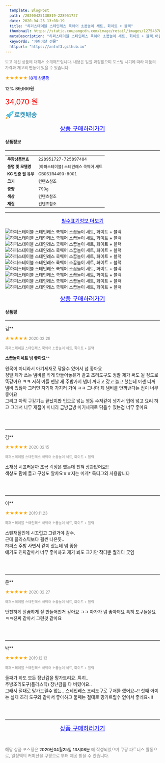 ```yaml
---
  template: BlogPost
  path: /20200425130819-228951727
  date: 2020-04-25 13:08:19
  title: "하퍼스테이블 스테인레스 쿡웨어 소꿉놀이 세트, 화이트 + 블랙"
  thumbnail: https://static.coupangcdn.com/image/retail/images/12754378011301-d45a405b-f0fc-4919-8331-0060711980b6.jpg
  metaDescription: "하퍼스테이블 스테인레스 쿡웨어 소꿉놀이 세트, 화이트 + 블랙,어린이날 선물"
  keywords: "어린이날 선물"
  httpurl: "https://antnf3.github.io"
---
```

  
<span style="color: #888;font-size:0.8rem">보고 계신 상품에 대해서 소개해드립니다.
내용은 일절 과장없으며 포스팅 시기에 따라 제품의 가격과 재고의 변동이 있을 수 있습니다.</span>
  
<span style="color: orange;">★★★★★</span> <span style="color: blue;font-size: 0.85rem;">18개 상품평</span>

<span style="font-size: 0.9rem">12%</span> <span style="font-size: 0.9rem">~~39,000원~~</span>

<span style="color: red;font-size: 1.5rem;">34,070 원</span>

![로켓배송](/assets/rocket_logo.png)

<p align="center"><a href="http://me2.do/xQx5tEuv" style="font-size: 1.2rem; color: blue;">상품 구매하러가기</a></p>

#### 상품정보

---

|                  |                       |
| ---------------- | --------------------- |
| **<span style="font-size:0.8rem;">쿠팡상품번호</span>** | <span style="font-size:0.8rem;">228951727-725897484</span> |
| **<span style="font-size:0.8rem;">품명 및 모델명</span>**    | <span style="font-size:0.8rem;">[하퍼스테이블] 스테인레스 쿡웨어 세트</span>        |
| **<span style="font-size:0.8rem;">KC 인증 필 유무</span>**    | <span style="font-size:0.8rem;">CB061R4490-9001</span>        |
| **<span style="font-size:0.8rem;">크기</span>**    | <span style="font-size:0.8rem;">컨텐츠참조</span>        |
| **<span style="font-size:0.8rem;">중량</span>**    | <span style="font-size:0.8rem;">790g</span>        |
| **<span style="font-size:0.8rem;">색상</span>**    | <span style="font-size:0.8rem;">컨텐츠참조</span>        |
| **<span style="font-size:0.8rem;">재질</span>**    | <span style="font-size:0.8rem;">컨텐츠참조</span>        |








---

<p align="center"><a href="http://me2.do/xQx5tEuv" style="font-size: 1rem; color: blue;">필수표기정보 더보기</a></p>

![하퍼스테이블 스테인레스 쿡웨어 소꿉놀이 세트, 화이트 + 블랙](http://thumbnail8.coupangcdn.com/thumbnails/remote/q89/image/retail/images/2019/05/27/16/1/68ea93c6-9b3b-43cf-b957-e4a3d79f8348.jpg)
![하퍼스테이블 스테인레스 쿡웨어 소꿉놀이 세트, 화이트 + 블랙](http://thumbnail9.coupangcdn.com/thumbnails/remote/q89/image/retail/images/2019/05/27/16/8/03699f21-5b94-4cc7-adc4-fd064afa046b.jpg)
![하퍼스테이블 스테인레스 쿡웨어 소꿉놀이 세트, 화이트 + 블랙](http://thumbnail7.coupangcdn.com/thumbnails/remote/q89/image/retail/images/2019/05/27/16/6/57136e20-99cf-40c8-b9be-e49cb3c0171d.jpg)
![하퍼스테이블 스테인레스 쿡웨어 소꿉놀이 세트, 화이트 + 블랙](http://thumbnail10.coupangcdn.com/thumbnails/remote/q89/image/retail/images/2019/05/27/16/2/2fba2283-42b9-41d5-877b-af8937607961.jpg)
![하퍼스테이블 스테인레스 쿡웨어 소꿉놀이 세트, 화이트 + 블랙](http://thumbnail8.coupangcdn.com/thumbnails/remote/q89/image/retail/images/2019/05/27/16/2/48cf6c2f-bfdd-42a2-8d0e-c96fd9364a9c.jpg)
![하퍼스테이블 스테인레스 쿡웨어 소꿉놀이 세트, 화이트 + 블랙](http://thumbnail7.coupangcdn.com/thumbnails/remote/q89/image/retail/images/2019/05/27/16/9/65ad27fe-5c05-4891-a4cf-9ce1aed104fa.jpg)
![하퍼스테이블 스테인레스 쿡웨어 소꿉놀이 세트, 화이트 + 블랙](http://thumbnail8.coupangcdn.com/thumbnails/remote/q89/image/retail/images/2019/05/24/15/5/19d247e5-8231-43ae-9b4d-b2871630c45d.jpg)
![하퍼스테이블 스테인레스 쿡웨어 소꿉놀이 세트, 화이트 + 블랙](http://thumbnail7.coupangcdn.com/thumbnails/remote/q89/image/retail/images/2019/05/27/16/1/d630f226-0e5f-4c46-893a-5bfade239263.jpg)
![하퍼스테이블 스테인레스 쿡웨어 소꿉놀이 세트, 화이트 + 블랙](http://thumbnail9.coupangcdn.com/thumbnails/remote/q89/image/retail/images/2019/05/27/16/2/49c46199-a008-401f-9558-627584a8c0d2.jpg)
![하퍼스테이블 스테인레스 쿡웨어 소꿉놀이 세트, 화이트 + 블랙](http://thumbnail7.coupangcdn.com/thumbnails/remote/q89/image/retail/images/2019/05/27/16/1/2eaf2a1e-bd13-4eda-bcfd-a4402adb0127.jpg)

<p align="center"><a href="http://me2.do/xQx5tEuv" style="font-size: 1.2rem; color: blue;">상품 구매하러가기</a></p>

#### 상품평
  
---
  
김**
    
<span style="color: orange;">★★★★★</span> <span style="font-size:0.8rem;color: #888;">2020.02.28</span>
    
<span style="color: #888;font-size:0.7rem">하퍼스테이블 스테인레스 쿡웨어 소꿉놀이 세트, 화이트 + 블랙</span>
    
<span style="font-size:0.85rem">**소꿉놀이세트 넘 좋아요^^**</span>
    
<span style="font-size: 0.9rem;">원목이 아니라서 아기세재로 닦을수 있어서 넘 좋아요<br/>정말 제가 쓰는 냄비를 작게 만들어놓은거 같고 조리도구도 정말 제가 써도 될 정도로 똑같아요 ㅋㅋ 저희 아들 맨날 제 주방가서 냄비 꺼내고 갖고 놀고 했는데 이젠 너꺼 냄비 있잖아 그러면 자기꺼 가지러 가여 ㅋㅋ 그나마 제 냄비를 안꺼낸다는 점이 너무 좋아요<br/>그리고 아직 구강기는 끝났지만 입으로 넣는 행동 수저같이 생겨서 입에 넣고 요리 하고 그래서 나무 재질이 아니라 금방금방 아기세재로 닦을수 있는점 너무 좋아요</span>
    
<br>
<br>

---
  
김**
    
<span style="color: orange;">★★★★★</span> <span style="font-size:0.8rem;color: #888;">2020.02.15</span>
    
<span style="color: #888;font-size:0.7rem">하퍼스테이블 스테인레스 쿡웨어 소꿉놀이 세트, 화이트 + 블랙</span>
    

    
<span style="font-size: 0.9rem;">소재상 시끄러울까 조금 걱정은 했는데 전혀 상관없어요!!<br/>색상도 맘에 들고 구성도 알차요ㅎㅎ저는 이케* 둑티그와 사용합니다</span>
    
<br>
<br>

---
  
이**
    
<span style="color: orange;">★★★★★</span> <span style="font-size:0.8rem;color: #888;">2019.11.23</span>
    
<span style="color: #888;font-size:0.7rem">하퍼스테이블 스테인레스 쿡웨어 소꿉놀이 세트, 화이트 + 블랙</span>
    

    
<span style="font-size: 0.9rem;">스텐재질인데 시끄럽고 그런거야 감수.<br/>근데 플라스틱보다 훨씬 나은듯..<br/>하퍼스 주방 사면서 같이 샀는데 넘 좋음<br/>애기도 진짜같아서 너무 좋아하고 제가 봐도 크기만 작다뿐 퀄리티 굿임</span>
    
<br>
<br>

---
  
문**
    
<span style="color: orange;">★★★★★</span> <span style="font-size:0.8rem;color: #888;">2020.02.27</span>
    
<span style="color: #888;font-size:0.7rem">하퍼스테이블 스테인레스 쿡웨어 소꿉놀이 세트, 화이트 + 블랙</span>
    

    
<span style="font-size: 0.9rem;">안전하게 깔끔하게 잘 만들어진거 같아요 ㅋㅋ 아가가 넘 좋아해요 특히 도구들을요 ㅋㅋ진짜 같아서 그런것 같아요</span>
    
<br>
<br>

---
  
박**
    
<span style="color: orange;">★★★★★</span> <span style="font-size:0.8rem;color: #888;">2019.12.13</span>
    
<span style="color: #888;font-size:0.7rem">하퍼스테이블 스테인레스 쿡웨어 소꿉놀이 세트, 화이트 + 블랙</span>
    

    
<span style="font-size: 0.9rem;">둘째가 하도 모든 장난감을 망가트려요..특히..<br/>주방조리도구(플라스틱) 장난감을 다 버렸어요..<br/>그래서 절대로 망가트릴수 없는.. 스테인레스 조리도구로 구매를 했어요~!! 첫째 아이는 실제 조리 도구와 같아서 좋아하고 둘째는 절대로 망가트릴수 없어서 좋네요~!!</span>
    
<br>
<br>


  
---
  
<p align="center"><a href="http://me2.do/xQx5tEuv" style="font-size: 1.2rem; color: blue;">상품 구매하러가기</a></p>
  
<br>
  
<span style="font-size: 0.85rem; color: #888;">해당 상품 포스팅은 <span style="color: #000;"> 2020년04월25일 13시08분 </span> 에 작성되었으며 쿠팡 파트너스 활동으로, 일정액의 커미션을 쿠팡으로 부터 제공 받을 수 있습니다.</span>